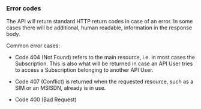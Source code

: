 ### Error codes

The API will return standard HTTP return codes in case of an error. In some cases there will be additional, human readable, information in the response body.

Common error cases: 

* Code 404 (Not Found) refers to the main resource, i.e. in most cases the Subscription. This is also what will be returned in case an API User tries to access a Subscription belonging to another API User.

* Code 407 (Conflict) is returned when the requested resource, such as a SIM or an MSISDN, already is in use. 

* Code 400 (Bad Request)
